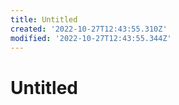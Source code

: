 ```yaml
---
title: Untitled
created: '2022-10-27T12:43:55.310Z'
modified: '2022-10-27T12:43:55.344Z'
---
```


# Untitled
